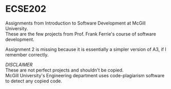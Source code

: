 # ECSE202
Assignments from Introduction to Software Development at McGill University.     
These are the few projects from Prof. Frank Ferrie's course of software development. 

Assignment 2 is missing because it is essentially a simpler version of A3, if I remember correctly.

*DISCLAIMER*    
These are not perfect projects and shouldn't be copied.     
McGill University's Engineering department uses code-plagiarism software to detect any copied code.
    
